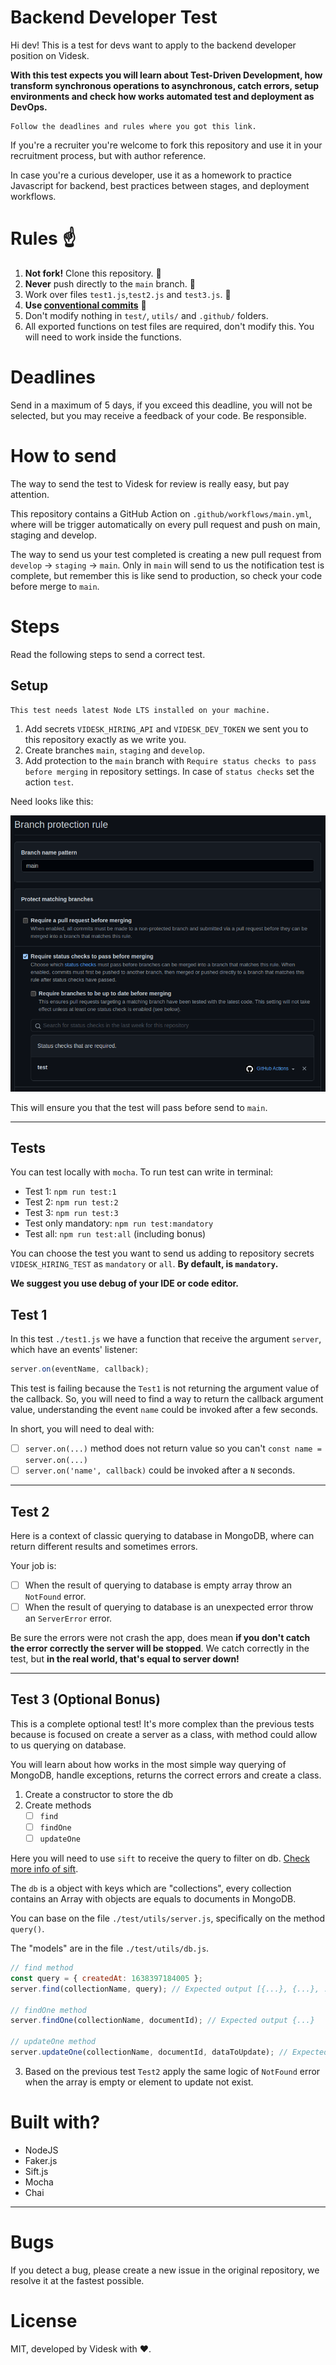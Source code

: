 # Backend Developer Test

Hi dev! This is a test for devs want to apply to the backend developer position on Videsk.

**With this test expects you will learn about Test-Driven Development, how transform synchronous operations to asynchronous, catch errors, setup environments and check how works automated test and deployment as DevOps.**

```
Follow the deadlines and rules where you got this link.
```

If you're a recruiter you're welcome to fork this repository and use it in your recruitment process, but with author reference.

In case you're a curious developer, use it as a homework to practice Javascript for backend, best practices between stages, and deployment workflows.

# Rules ☝

1. **Not fork!** Clone this repository. 🚨
2. **Never** push directly to the `main` branch. 🚨
3. Work over files `test1.js`,`test2.js` and `test3.js`. 🚨
3. **Use [conventional commits](https://www.conventionalcommits.org/en/v1.0.0/)** 🚨
3. Don\'t modify nothing in `test/`, `utils/` and `.github/` folders.
4. All exported functions on test files are required, don't modify this. You will need to work inside the functions.

# Deadlines

Send in a maximum of 5 days, if you exceed this deadline, you will not be selected, but you may receive a feedback of your code. Be responsible.

# How to send

The way to send the test to Videsk for review is really easy, but pay attention.

This repository contains a GitHub Action on `.github/workflows/main.yml`, where will be trigger automatically on every pull request and push on main, staging and develop.

The way to send us your test completed is creating a new pull request from `develop` -> `staging` -> `main`. Only in `main` will send to us the notification test is complete, but remember this is like send to production, so check your code before merge to `main`.

# Steps

Read the following steps to send a correct test.

## Setup

```
This test needs latest Node LTS installed on your machine.
```

1. Add secrets `VIDESK_HIRING_API` and `VIDESK_DEV_TOKEN` we sent you to this repository exactly as we write you.
2. Create branches `main`, `staging` and `develop`.
3. Add protection to the `main` branch with `Require status checks to pass before merging` in repository settings. In case of `status checks` set the action `test`.

Need looks like this:

![image info](./screenshot-branch-protection.png)

This will ensure you that the test will pass before send to `main`.

---

## Tests

You can test locally with `mocha`. To run test can write in terminal:

- Test 1: `npm run test:1`
- Test 2: `npm run test:2`
- Test 3: `npm run test:3`
- Test only mandatory: `npm run test:mandatory`
- Test all: `npm run test:all` (including bonus)

You can choose the test you want to send us adding to repository secrets `VIDESK_HIRING_TEST` as `mandatory` or `all`. **By default, is `mandatory`.**

**We suggest you use debug of your IDE or code editor.**

## Test 1

In this test `./test1.js` we have a function that receive the argument `server`, which have an events' listener:

```js
server.on(eventName, callback);
```

This test is failing because the `Test1` is not returning the argument value of the callback. So, you will need to find a way to return the callback argument value, understanding the event `name` could be invoked after a few seconds.

In short, you will need to deal with:

- [ ] `server.on(...)` method does not return value so you can't `const name = server.on(...)`
- [ ] `server.on('name', callback)` could be invoked after a `N` seconds.

---

## Test 2

Here is a context of classic querying to database in MongoDB, where can return different results and sometimes errors.

Your job is:

- [ ] When the result of querying to database is empty array throw an `NotFound` error.
- [ ] When the result of querying to database is an unexpected error throw an `ServerError` error.

Be sure the errors were not crash the app, does mean **if you don't catch the error correctly the server will be stopped**. We catch correctly in the test, but **in the real world, that's equal to server down!**

---

## Test 3 (Optional Bonus)

This is a complete optional test! It's more complex than the previous tests because is focused on create a server as a class, with method could allow to us querying on database.

You will learn about how works in the most simple way querying of MongoDB, handle exceptions, returns the correct errors and create a class.

1. Create a constructor to store the db
2. Create methods
    - [ ] `find`
    - [ ] `findOne`
    - [ ] `updateOne`
    
Here you will need to use `sift` to receive the query to filter on db. [Check more info of sift](https://github.com/crcn/sift.js).

The `db` is a object with keys which are "collections", every collection contains an Array with objects are equals to documents in MongoDB.

You can base on the file `./test/utils/server.js`, specifically on the method `query()`.

The "models" are in the file `./test/utils/db.js`.

```js
// find method
const query = { createdAt: 1638397184005 };
server.find(collectionName, query); // Expected output [{...}, {...}, ...]

// findOne method
server.findOne(collectionName, documentId); // Expected output {...}

// updateOne method
server.updateOne(collectionName, documentId, dataToUpdate); // Expected output {...}
```

3. Based on the previous test `Test2` apply the same logic of `NotFound` error when the array is empty or element to update not exist.

# Built with?

- NodeJS
- Faker.js
- Sift.js
- Mocha
- Chai

---

# Bugs

If you detect a bug, please create a new issue in the original repository, we resolve it at the fastest possible.

# License
MIT, developed by Videsk with ❤️.



